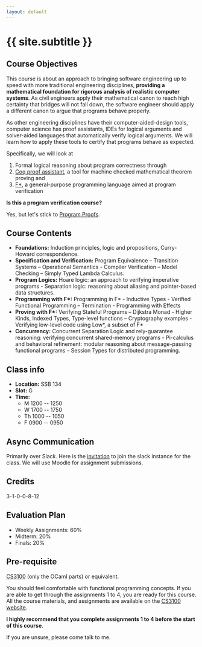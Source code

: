 ```yaml
---
layout: default
---
```


<div class="home">

<h1>{{ site.subtitle }}</h1>

</div>

## Course Objectives

This course is about an approach to bringing software engineering up to speed
with more traditional engineering disciplines, **providing a mathematical
foundation for rigorous analysis of realistic computer systems**. As civil
engineers apply their mathematical canon to reach high certainty that bridges
will not fall down, the software engineer should apply a different canon to
argue that programs behave properly. 

As other engineering disciplines have their computer-aided-design tools,
computer science has proof assistants, IDEs for logical arguments and
solver-aided languages that automatically verify logical arguments. We will
learn how to apply these tools to certify that programs behave as expected.

Specifically, we will look at

1. Formal logical reasoning about program correctness through
2. [Coq proof assistant](https://coq.inria.fr/), a tool for machine checked
   mathematical theorem proving and
3. [F\*](https://www.fstar-lang.org), a general-purpose programming language
   aimed at program verification

**Is this a program verification course?** 

Yes, but let's stick to [Program
Proofs](https://blog.sigplan.org/2019/09/12/program-verification-has-it-lost-its-punch/).

## Course Contents 

* **Foundations:** Induction principles, logic and propositions, Curry-Howard
  correspondence.
* **Specification and Verification:** Program Equivalence – Transition Systems –
  Operational Semantics - Compiler Verification – Model Checking – Simply Typed
  Lambda Calculus.
* **Program Logics:** Hoare logic: an approach to verifying imperative programs - Separation logic: 
  reasoning about aliasing and pointer-based data structures.
* **Programming with F\*:** Programming in F\* - Inductive Types -
  Verified Functional Programming – Termination - Programming with Effects
* **Proving with F\*:** Verifying Stateful Programs – Dijkstra Monad - Higher
  Kinds, Indexed Types, Type-level functions – Cryptography examples - Verifying
  low-level code using Low\*, a subset of F\*
* **Concurrency:** Concurrent Separation Logic and rely-guarantee reasoning:
  verifying concurrent shared-memory programs - Pi-calculus and behavioral
  refinement: modular reasoning about message-passing functional programs –
  Session Types for distributed programming.

## Class info

+ **Location:** SSB 134
+ **Slot:** G
+ **Time:**
    * M 1200 -- 1250
    * W 1700 -- 1750
    * Th 1000 -- 1050
    * F 0900 -- 0950

## Async Communication

Primarily over Slack. Here is the
[invitation](https://join.slack.com/t/cs6225iitmspring25/signup?x=x-p8337212563872-8314393185378-8316955736708)
to join the slack instance for the class. We will use Moodle for assignment
submissions.

## Credits

3-1-0-0-8-12

## Evaluation Plan 

* Weekly Assignments: 60%
* Midterm: 20%
* Finals: 20%

## Pre-requisite

[CS3100](http://kcsrk.info/cs3100_m20/) (only the OCaml parts) or equivalent. 

You should feel comfortable with functional programming concepts. If you are
able to get through the assignments 1 to 4, you are ready for this course. All
the course materials, and assignments are available on the [CS3100
website](http://kcsrk.info/cs3100_m20/). 

**I highly recommend that you complete assignments 1 to 4 before the start of
this course**.

If you are unsure, please come talk to me. 
